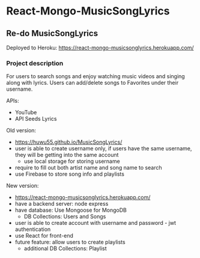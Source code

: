 # React-Mongo-MusicSongLyrics

## Re-do MusicSongLyrics
Deployed to Heroku: https://react-mongo-musicsonglyrics.herokuapp.com/

### Project description
For users to search songs and enjoy watching music videos and singing along with lyrics. Users can add/delete songs to Favorites under their username.

APIs:
* YouTube
* API Seeds Lyrics

Old version:
* https://huwu55.github.io/MusicSongLyrics/
* user is able to create username only, if users have the same username, they will be getting into the same account
    * use local storage for storing username
* require to fill out both artist name and song name to search
* use Firebase to store song info and playlists

New version:
* https://react-mongo-musicsonglyrics.herokuapp.com/
* have a backend server: node express
* have database: Use Mongoose for MongoDB 
    * DB Collections: Users and Songs
* user is able to create account with username and password - jwt authentication
* use React for front-end
* future feature: allow users to create playlists
    * additional DB Collections: Playlist